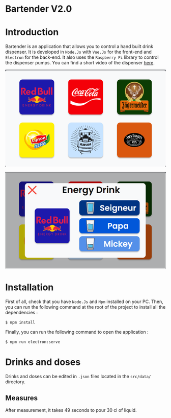 # Bartender V2.0

# Introduction
Bartender is an application that allows you to control a hand built drink dispenser. It is developed in `Node.Js` with `Vue.Js` for the front-end and `Electron` for the back-end. It also uses the `Raspberry Pi` library to control the dispenser pumps. You can find a short video of the dispenser [here](https://www.youtube.com/watch?v=DMKN5MTMvrQ).

![Screenshot](Doc/Screenshot1.png "Application screenshot")

![Screenshot](Doc/Screenshot2.png "Application screenshot")

# Installation
First of all, check that you have `Node.Js` and `Npm` installed on your PC. Then, you can run the following command at the root of the project to install all the dependencies :
```shell
$ npm install
```
Finally, you can run the following command to open the application :
```shell
$ npm run electron:serve
```

# Drinks and doses
Drinks and doses can be edited in `.json` files located in the `src/data/` directory.

## Measures
After measurement, it takes 49 seconds to pour 30 cl of liquid.